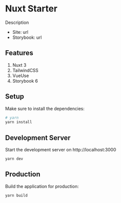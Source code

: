 # Nuxt Starter

Description

- Site: url
- Storybook: url

## Features

1) Nuxt 3
2) TailwindCSS
3) VueUse
4) Storybook 6

## Setup

Make sure to install the dependencies:

```bash
# yarn
yarn install
```

## Development Server

Start the development server on http://localhost:3000

```bash
yarn dev
```

## Production

Build the application for production:

```bash
yarn build
```
